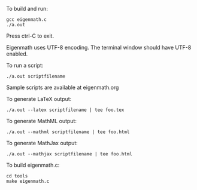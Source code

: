 To build and run:

	gcc eigenmath.c
	./a.out

Press ctrl-C to exit.

Eigenmath uses UTF-8 encoding. The terminal window should have UTF-8 enabled.

To run a script:

	./a.out scriptfilename

Sample scripts are available at eigenmath.org

To generate LaTeX output:

	./a.out --latex scriptfilename | tee foo.tex

To generate MathML output:

	./a.out --mathml scriptfilename | tee foo.html

To generate MathJax output:

	./a.out --mathjax scriptfilename | tee foo.html

To build eigenmath.c:

	cd tools
	make eigenmath.c
